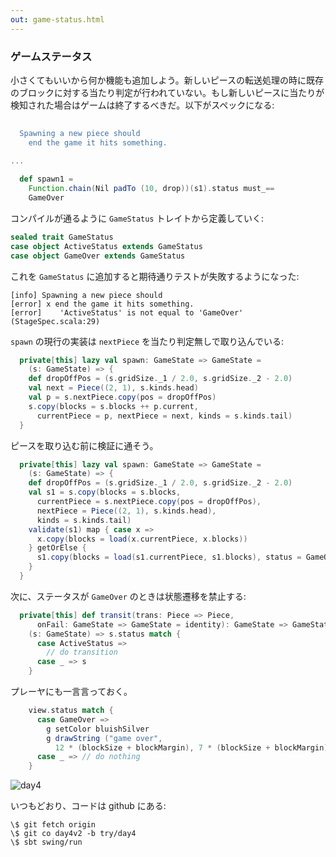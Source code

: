 ```yaml
---
out: game-status.html
---
```


### ゲームステータス

小さくてもいいから何か機能も追加しよう。新しいピースの転送処理の時に既存のブロックに対する当たり判定が行われていない。もし新しいピースに当たりが検知された場合はゲームは終了するべきだ。以下がスペックになる:

```scala
                                                                              s2"""
  Spawning a new piece should
    end the game it hits something.                                           \$spawn1
                                                                              """
...

  def spawn1 =
    Function.chain(Nil padTo (10, drop))(s1).status must_==
    GameOver
```

コンパイルが通るように `GameStatus` トレイトから定義していく:

```scala
sealed trait GameStatus
case object ActiveStatus extends GameStatus
case object GameOver extends GameStatus
```

これを `GameStatus` に追加すると期待通りテストが失敗するようになった:

```
[info] Spawning a new piece should
[error] x end the game it hits something.
[error]    'ActiveStatus' is not equal to 'GameOver' (StageSpec.scala:29)
```

`spawn` の現行の実装は `nextPiece` を当たり判定無しで取り込んでいる:

```scala
  private[this] lazy val spawn: GameState => GameState =
    (s: GameState) => {
    def dropOffPos = (s.gridSize._1 / 2.0, s.gridSize._2 - 2.0)
    val next = Piece((2, 1), s.kinds.head)
    val p = s.nextPiece.copy(pos = dropOffPos)
    s.copy(blocks = s.blocks ++ p.current,
      currentPiece = p, nextPiece = next, kinds = s.kinds.tail)
  }
```

ピースを取り込む前に検証に通そう。

```scala
  private[this] lazy val spawn: GameState => GameState =
    (s: GameState) => {
    def dropOffPos = (s.gridSize._1 / 2.0, s.gridSize._2 - 2.0)
    val s1 = s.copy(blocks = s.blocks,
      currentPiece = s.nextPiece.copy(pos = dropOffPos),
      nextPiece = Piece((2, 1), s.kinds.head),
      kinds = s.kinds.tail)
    validate(s1) map { case x =>
      x.copy(blocks = load(x.currentPiece, x.blocks))
    } getOrElse {
      s1.copy(blocks = load(s1.currentPiece, s1.blocks), status = GameOver)
    }
  }
```

次に、ステータスが `GameOver` のときは状態遷移を禁止する:

```scala
  private[this] def transit(trans: Piece => Piece,
      onFail: GameState => GameState = identity): GameState => GameState =
    (s: GameState) => s.status match {
      case ActiveStatus =>
        // do transition  
      case _ => s
    }
```

プレーヤにも一言言っておく。

```scala
    view.status match {
      case GameOver =>
        g setColor bluishSilver
        g drawString ("game over",
          12 * (blockSize + blockMargin), 7 * (blockSize + blockMargin))
      case _ => // do nothing
    }
```

![day4](http://eed3si9n.com/images/tetrix-in-scala-day4.png)

いつもどおり、コードは github にある:

```
\$ git fetch origin
\$ git co day4v2 -b try/day4
\$ sbt swing/run
```
